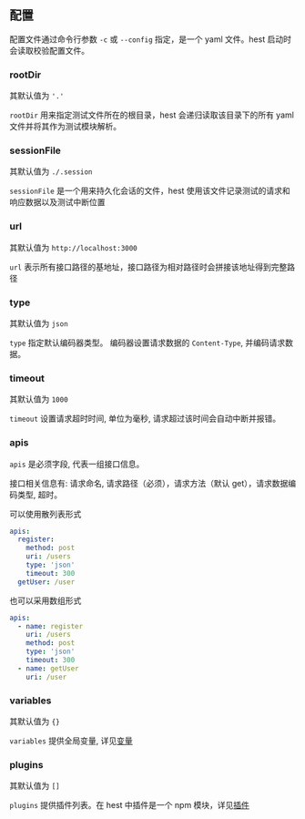 ## 配置

配置文件通过命令行参数 `-c` 或 `--config` 指定，是一个 yaml 文件。hest 启动时会读取校验配置文件。 

### rootDir

其默认值为 `'.'`

`rootDir` 用来指定测试文件所在的根目录，hest 会递归读取该目录下的所有 yaml 文件并将其作为测试模块解析。

### sessionFile

其默认值为 `./.session`

`sessionFile` 是一个用来持久化会话的文件，hest 使用该文件记录测试的请求和响应数据以及测试中断位置

### url

其默认值为 `http://localhost:3000`

`url` 表示所有接口路径的基地址，接口路径为相对路径时会拼接该地址得到完整路径

### type

其默认值为 `json`

`type` 指定默认编码器类型。
编码器设置请求数据的 `Content-Type`, 并编码请求数据。

### timeout

其默认值为 `1000`

`timeout` 设置请求超时时间, 单位为毫秒, 请求超过该时间会自动中断并报错。

### apis

`apis` 是必须字段, 代表一组接口信息。

接口相关信息有: 请求命名, 请求路径（必须），请求方法（默认 get），请求数据编码类型, 超时。

可以使用散列表形式

```yaml
apis:
  register:
    method: post
    uri: /users
    type: 'json'
    timeout: 300
  getUser: /user
```

也可以采用数组形式

```yaml
apis:
  - name: register
    uri: /users
    method: post
    type: 'json'
    timeout: 300
  - name: getUser
    uri: /user
```

### variables

其默认值为 `{}`

`variables` 提供全局变量, 详见[变量]('./variable.zh.md')

### plugins

其默认值为 `[]`

`plugins` 提供插件列表。在 hest 中插件是一个 npm 模块，详见[插件]('./plugin.zh.md')
